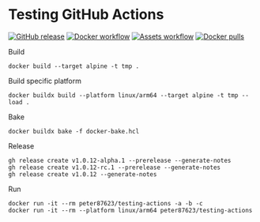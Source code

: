 # Testing GitHub Actions

[![GitHub release](https://img.shields.io/github/release/peterhirn/testing-actions.svg?logo=github&style=flat-square)](https://github.com/peterhirn/testing-actions/releases/latest)
[![Docker workflow](https://img.shields.io/github/workflow/status/peterhirn/testing-actions/docker?label=docker&logo=github&style=flat-square)](https://github.com/peterhirn/testing-actions/actions?workflow=docker)
[![Assets workflow](https://img.shields.io/github/workflow/status/peterhirn/testing-actions/assets?label=assets&logo=github&style=flat-square)](https://github.com/peterhirn/testing-actions/actions?workflow=assets)
[![Docker pulls](https://img.shields.io/docker/pulls/peter87623/testing-actions.svg?logo=docker&style=flat-square)](https://hub.docker.com/r/peter87623/testing-actions)

Build

    docker build --target alpine -t tmp .

Build specific platform

    docker buildx build --platform linux/arm64 --target alpine -t tmp --load .

Bake

    docker buildx bake -f docker-bake.hcl

Release

    gh release create v1.0.12-alpha.1 --prerelease --generate-notes
    gh release create v1.0.12-rc.1 --prerelease --generate-notes
    gh release create v1.0.12 --generate-notes

Run

    docker run -it --rm peter87623/testing-actions -a -b -c
    docker run -it --rm --platform linux/arm64 peter87623/testing-actions
